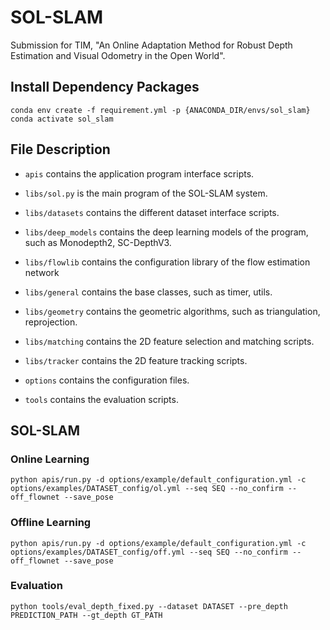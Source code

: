 # SOL-SLAM

Submission for TIM, "An Online Adaptation Method for Robust Depth Estimation and
Visual Odometry in the Open World".

## Install Dependency Packages

```
conda env create -f requirement.yml -p {ANACONDA_DIR/envs/sol_slam}
conda activate sol_slam
```

## File Description

- `apis` contains the application program interface scripts. 
- `libs/sol.py` is the main program of the SOL-SLAM system.

- `libs/datasets` contains the different dataset interface scripts.
- `libs/deep_models` contains the deep learning models of the program, such as Monodepth2, SC-DepthV3. 

- `libs/flowlib` contains the configuration  library of the flow estimation network

- `libs/general` contains the base classes, such as timer, utils.
- `libs/geometry` contains the geometric algorithms, such as triangulation, reprojection.
- `libs/matching` contains the 2D feature selection and matching scripts.
- `libs/tracker` contains the 2D feature tracking scripts.

- `options` contains the configuration files.

- `tools` contains the evaluation scripts.

## SOL-SLAM

###  Online Learning

```
python apis/run.py -d options/example/default_configuration.yml -c options/examples/DATASET_config/ol.yml --seq SEQ --no_confirm --off_flownet --save_pose
```



### Offline Learning

```
python apis/run.py -d options/example/default_configuration.yml -c options/examples/DATASET_config/off.yml --seq SEQ --no_confirm --off_flownet --save_pose
```

### Evaluation

```
python tools/eval_depth_fixed.py --dataset DATASET --pre_depth PREDICTION_PATH --gt_depth GT_PATH
```

